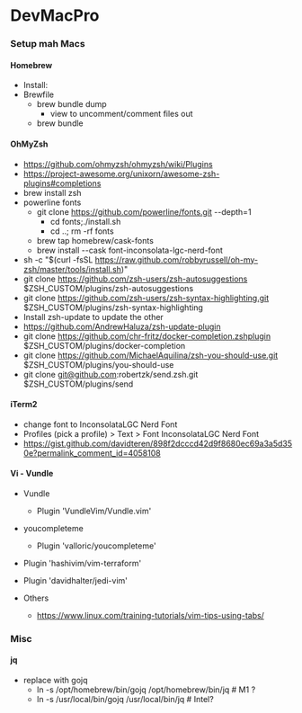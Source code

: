 # DevMacPro
### Setup mah Macs

#### Homebrew
  - Install: 
  - Brewfile
    - brew bundle dump 
      - view to uncomment/comment files out
    - brew bundle
#### OhMyZsh
  - https://github.com/ohmyzsh/ohmyzsh/wiki/Plugins
  - https://project-awesome.org/unixorn/awesome-zsh-plugins#completions
  - brew install zsh
  - powerline fonts
    - git clone https://github.com/powerline/fonts.git --depth=1
      - cd fonts;./install.sh
      - cd ..; rm -rf fonts
    - brew tap homebrew/cask-fonts
    - brew install --cask font-inconsolata-lgc-nerd-font
  - sh -c "$(curl -fsSL https://raw.github.com/robbyrussell/oh-my-zsh/master/tools/install.sh)"
  - git clone https://github.com/zsh-users/zsh-autosuggestions $ZSH_CUSTOM/plugins/zsh-autosuggestions
  - git clone https://github.com/zsh-users/zsh-syntax-highlighting.git $ZSH_CUSTOM/plugins/zsh-syntax-highlighting
  - Install zsh-update to update the other
  - https://github.com/AndrewHaluza/zsh-update-plugin
  - git clone https://github.com/chr-fritz/docker-completion.zshplugin $ZSH_CUSTOM/plugins/docker-completion
  - git clone https://github.com/MichaelAquilina/zsh-you-should-use.git $ZSH_CUSTOM/plugins/you-should-use
  - git clone git@github.com:robertzk/send.zsh.git $ZSH_CUSTOM/plugins/send
#### iTerm2
  - change font to InconsolataLGC Nerd Font
  - Profiles (pick a profile) > Text > Font InconsolataLGC Nerd Font
  - https://gist.github.com/davidteren/898f2dcccd42d9f8680ec69a3a5d350e?permalink_comment_id=4058108
#### Vi - Vundle
  - Vundle
    - Plugin 'VundleVim/Vundle.vim'
  - youcompleteme
    - Plugin 'valloric/youcompleteme'

  - Plugin 'hashivim/vim-terraform'
  - Plugin 'davidhalter/jedi-vim'
  - Others
    - https://www.linux.com/training-tutorials/vim-tips-using-tabs/
### Misc
#### jq
  - replace with gojq
    - ln -s /opt/homebrew/bin/gojq /opt/homebrew/bin/jq  # M1 ?
    - ln -s /usr/local/bin/gojq /usr/local/bin/jq        # Intel?
